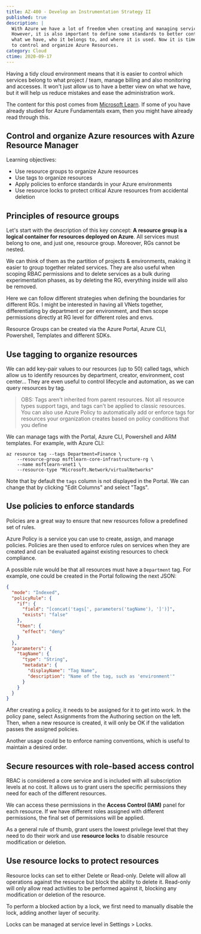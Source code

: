 ```yaml
---
title: AZ-400 - Develop an Instrumentation Strategy II
published: true
description: |
  With Azure we have a lot of freedom when creating and managing services.
  However, it is also important to define some standards to better control
  what we have, who it belongs to, and where it is used. Now it is time
  to control and organize Azure Resources. 
category: Cloud
ctime: 2020-09-17
---
```


Having a tidy cloud environment means that it is easier to control which services belong to what project / team, manage billing and also monitoring and accesses. It won't just allow us to have a better view on what we have, but it will help us reduce mistakes and ease the administration work.

The content for this post comes from [Microsoft Learn](https://docs.microsoft.com/en-us/learn/modules/control-and-organize-with-azure-resource-manager/). If some of you have already studied for Azure Fundamentals exam, then you might have already read through this.

## Control and organize Azure resources with Azure Resource Manager

Learning objectives:
* Use resource groups to organize Azure resources
* Use tags to organize resources
* Apply policies to enforce standards in your Azure environments
* Use resource locks to protect critical Azure resources from accidental deletion

## Principles of resource groups

Let's start with the description of this key concept: **A resource group is a logical container for resources deployed on Azure**. All services must belong to one, and just one, resource group. Moreover, RGs cannot be nested.

We can think of them as the partition of projects & environments, making it easier to group together related services. They are also useful when scoping RBAC permissions and to delete services as a bulk during experimentation phases, as by deleting the RG, everything inside will also be removed.

Here we can follow different strategies when defining the boundaries for different RGs. I might be interested in having all VNets together, differentiating by department or per environment, and then scope permissions directly at RG level for different roles and envs.

Resource Groups can be created via the Azure Portal, Azure CLI, Powershell, Templates and different SDKs.

## Use tagging to organize resources

We can add key-pair values to our resources (up to 50) called tags, which allow us to identify resources by department, creator, environment, cost center... They are even useful to control lifecycle and automation, as we can query resources by tag.

> OBS: Tags aren't inherited from parent resources. Not all resource types support tags, and tags can't be applied to classic resources. You can also use Azure Policy to automatically add or enforce tags for resources your organization creates based on policy conditions that you define

We can manage tags with the Portal, Azure CLI, Powershell and ARM templates. For example, with Azure CLI:

```
az resource tag --tags Department=Finance \
    --resource-group msftlearn-core-infrastructure-rg \
    --name msftlearn-vnet1 \
    --resource-type "Microsoft.Network/virtualNetworks"
```

Note that by default the `tags` column is not displayed in the Portal. We can change that by clicking "Edit Columns" and select "Tags".

## Use policies to enforce standards

Policies are a great way to ensure that new resources follow a predefined set of rules.

Azure Policy is a service you can use to create, assign, and manage policies. Policies are then used to enforce rules on services when they are created and can be evaluated against existing resources to check compliance.

A possible rule would be that all resources must have a `Department` tag. For example, one could be created in the Portal following the next JSON:

```json
{
  "mode": "Indexed",
  "policyRule": {
    "if": {
      "field": "[concat('tags[', parameters('tagName'), ']')]",
      "exists": "false"
    },
    "then": {
      "effect": "deny"
    }
  },
  "parameters": {
    "tagName": {
      "type": "String",
      "metadata": {
        "displayName": "Tag Name",
        "description": "Name of the tag, such as 'environment'"
      }
    }
  }
}
```

After creating a policy, it needs to be assigned for it to get into work. In the policy pane, select Assignments from the Authoring section on the left. Then, when a new resource is created, it will only be OK if the validation passes the assigned policies.

Another usage could be to enforce naming conventions, which is useful to maintain a desired order.

## Secure resources with role-based access control

RBAC is considered a core service and is included with all subscription levels at no cost. It allows us to grant users the specific permissions they need for each of the different resources.

We can access these permissions in the **Access Control (IAM)** panel for each resource. If we have different roles assigned with different permissions, the final set of permissions will be applied.

As a general rule of thumb, grant users the lowest privilege level that they need to do their work and use **resource locks** to disable resource modification or deletion.

## Use resource locks to protect resources

Resource locks can set to either Delete or Read-only. Delete will allow all operations against the resource but block the ability to delete it. Read-only will only allow read activities to be performed against it, blocking any modification or deletion of the resource.

To perform a blocked action by a lock, we first need to manually disable the lock, adding another layer of security.

Locks can be managed at service level in Settings > Locks.
